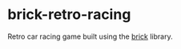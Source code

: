 # brick-retro-racing
Retro car racing game built using the [brick](https://github.com/jtdaugherty/brick) library.
